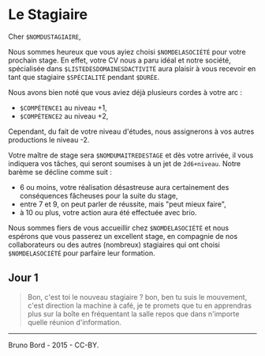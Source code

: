 # Le Stagiaire

Cher `$NOMDUSTAGIAIRE`,

Nous sommes heureux que vous ayiez choisi `$NOMDELASOCIÉTÉ` pour votre prochain stage. En effet, votre CV nous a paru idéal et notre société, spécialisée dans `$LISTEDESDOMAINESDACTIVITÉ` aura plaisir à vous recevoir en tant que stagiaire `$SPÉCIALITÉ` pendant `$DURÉE`.

Nous avons bien noté que vous aviez déjà plusieurs cordes à votre arc :

* `$COMPÉTENCE1` au niveau +1,
* `$COMPÉTENCE2` au niveau +2,

Cependant, du fait de votre niveau d'études, nous assignerons à vos autres productions le niveau -2.

Votre maître de stage sera `$NOMDUMAITREDESTAGE` et dès votre arrivée, il vous indiquera vos tâches, qui seront soumises à un jet de ``2d6+niveau``. Notre barème se décline comme suit :

* 6 ou moins, votre réalisation désastreuse aura certainement des conséquences fâcheuses pour la suite du stage,
* entre 7 et 9, on peut parler de réussite, mais "peut mieux faire",
* à 10 ou plus, votre action aura été effectuée avec brio.

Nous sommes fiers de vous accueillir chez `$NOMDELASOCIÉTÉ` et nous espérons que vous passerez un excellent stage, en compagnie de nos collaborateurs ou des autres (nombreux) stagiaires qui ont choisi `$NOMDELASOCIÉTÉ` pour parfaire leur formation.

## Jour 1

> Bon, c'est toi le nouveau stagiaire ? bon, ben tu suis le mouvement, c'est direction la machine à café, je te promets que tu en apprendras plus sur la boîte en fréquentant la salle repos que dans n'importe quelle réunion d'information.

---

Bruno Bord - 2015 - CC-BY.
